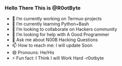 ### Hello There This is @R0otByte

- 🔭 I’m currently working on Termux-projects
- 🌱 I’m currently learning Python+Bash
- 👯 I’m looking to collaborate on Hackers community
- 🤔 I’m looking for help with A Good Programmer
- 💬 Ask me about N00B Hacking Questions
- 📫 How to reach me: I will update Soon
- 😄 Pronouns: He/His
- ⚡ Fun fact: I Think I will Work Hard -r0otbyte
